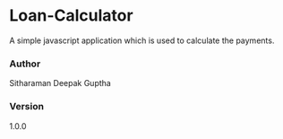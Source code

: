 # Loan-Calculator
A simple javascript application which is used to calculate the payments.

### Author
Sitharaman Deepak Guptha

### Version
1.0.0
